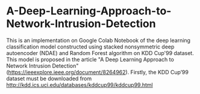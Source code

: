 # A-Deep-Learning-Approach-to-Network-Intrusion-Detection
This is an implementation on Google Colab Notebook of the deep learning classification model constructed using stacked nonsymmetric deep autoencoder (NDAE) and Random Forest algorithm on KDD Cup'99 dataset. This model is proposed in the article "A Deep Learning Approach to Network Intrusion Detection" (https://ieeexplore.ieee.org/document/8264962).
Firstly, the KDD Cup’99 dataset must be downloaded from http://kdd.ics.uci.edu/databases/kddcup99/kddcup99.html
